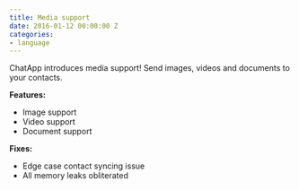 ```yaml
---
title: Media support
date: 2016-01-12 00:00:00 Z
categories:
- language
---
```


ChatApp introduces media support! Send images, videos and documents to your contacts.

**Features:**

* Image support
* Video support
* Document support

**Fixes:**

* Edge case contact syncing issue
* All memory leaks obliterated
